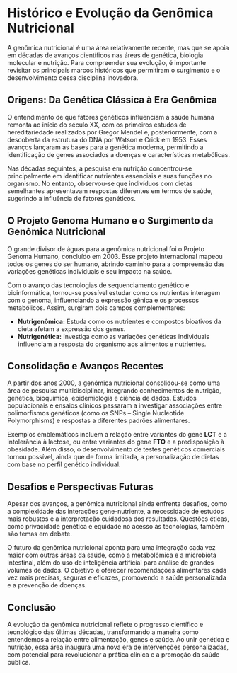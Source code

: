 
# Histórico e Evolução da Genômica Nutricional

A genômica nutricional é uma área relativamente recente, mas que se apoia em décadas de avanços científicos nas áreas de genética, biologia molecular e nutrição. Para compreender sua evolução, é importante revisitar os principais marcos históricos que permitiram o surgimento e o desenvolvimento dessa disciplina inovadora.

## Origens: Da Genética Clássica à Era Genômica

O entendimento de que fatores genéticos influenciam a saúde humana remonta ao início do século XX, com os primeiros estudos de hereditariedade realizados por Gregor Mendel e, posteriormente, com a descoberta da estrutura do DNA por Watson e Crick em 1953. Esses avanços lançaram as bases para a genética moderna, permitindo a identificação de genes associados a doenças e características metabólicas.

Nas décadas seguintes, a pesquisa em nutrição concentrou-se principalmente em identificar nutrientes essenciais e suas funções no organismo. No entanto, observou-se que indivíduos com dietas semelhantes apresentavam respostas diferentes em termos de saúde, sugerindo a influência de fatores genéticos.

## O Projeto Genoma Humano e o Surgimento da Genômica Nutricional

O grande divisor de águas para a genômica nutricional foi o Projeto Genoma Humano, concluído em 2003. Esse projeto internacional mapeou todos os genes do ser humano, abrindo caminho para a compreensão das variações genéticas individuais e seu impacto na saúde.

Com o avanço das tecnologias de sequenciamento genético e bioinformática, tornou-se possível estudar como os nutrientes interagem com o genoma, influenciando a expressão gênica e os processos metabólicos. Assim, surgiram dois campos complementares:

- **Nutrigenômica:** Estuda como os nutrientes e compostos bioativos da dieta afetam a expressão dos genes.
- **Nutrigenética:** Investiga como as variações genéticas individuais influenciam a resposta do organismo aos alimentos e nutrientes.

## Consolidação e Avanços Recentes

A partir dos anos 2000, a genômica nutricional consolidou-se como uma área de pesquisa multidisciplinar, integrando conhecimentos de nutrição, genética, bioquímica, epidemiologia e ciência de dados. Estudos populacionais e ensaios clínicos passaram a investigar associações entre polimorfismos genéticos (como os SNPs – Single Nucleotide Polymorphisms) e respostas a diferentes padrões alimentares.

Exemplos emblemáticos incluem a relação entre variantes do gene **LCT** e a intolerância à lactose, ou entre variantes do gene **FTO** e a predisposição à obesidade. Além disso, o desenvolvimento de testes genéticos comerciais tornou possível, ainda que de forma limitada, a personalização de dietas com base no perfil genético individual.

## Desafios e Perspectivas Futuras

Apesar dos avanços, a genômica nutricional ainda enfrenta desafios, como a complexidade das interações gene-nutriente, a necessidade de estudos mais robustos e a interpretação cuidadosa dos resultados. Questões éticas, como privacidade genética e equidade no acesso às tecnologias, também são temas em debate.

O futuro da genômica nutricional aponta para uma integração cada vez maior com outras áreas da saúde, como a metabolômica e a microbiota intestinal, além do uso de inteligência artificial para análise de grandes volumes de dados. O objetivo é oferecer recomendações alimentares cada vez mais precisas, seguras e eficazes, promovendo a saúde personalizada e a prevenção de doenças.

## Conclusão

A evolução da genômica nutricional reflete o progresso científico e tecnológico das últimas décadas, transformando a maneira como entendemos a relação entre alimentação, genes e saúde. Ao unir genética e nutrição, essa área inaugura uma nova era de intervenções personalizadas, com potencial para revolucionar a prática clínica e a promoção da saúde pública.
```
